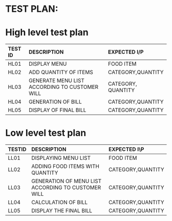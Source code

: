 # **TEST PLAN**:

# High level test plan

|TEST ID| DESCRIPTION| EXPECTED I/P|
| :-----|:-----------|:------------|
|HL01|DISPLAY MENU|FOOD ITEM|
|HL02|ADD QUANTITY OF ITEMS |CATEGORY,QUANTITY|
|HL03|GENERATE MENU LIST ACCORDING TO CUSTOMER WILL|CATEGORY, QUANTITY|
|HL04|GENERATION OF BILL|CATEGORY,QUANTITY|
|HL05|DISPLAY OF FINAL BILL|CATEGORY,QUANTITY|


# Low level test plan

|TESTID| DESCRIPTION| EXPECTED I\P|
|:-----|:-----------|:------------|
|LL01|DISPLAYING MENU LIST|FOOD ITEM|
|LL02|ADDING FOOD ITEMS WITH QUANTITY|CATEGORY,QUANTITY|
|LL03|GENERATION OF MENU LIST ACCORDING TO CUSTOMER WILL|CATEGORY,QUANTITY|
|LL04|CALCULATION OF BILL|CATEGORY,QUANTITY|
|LL05|DISPLAY THE FINAL BILL|CATEGORY,QUANTITY|



